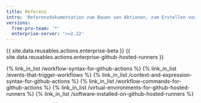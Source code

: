 ```yaml
---
title: Referenz
intro: 'Referenzdokumentation zum Bauen von Aktionen, zum Erstellen von Workflows und zu anderen Tools sowie weitere Informationen zu {{ site.data.variables.product.prodname_actions }}.'
versions:
  free-pro-team: '*'
  enterprise-server: '>=2.22'
---
```


{{ site.data.reusables.actions.enterprise-beta }}
{{ site.data.reusables.actions.enterprise-github-hosted-runners }}

{% link_in_list /workflow-syntax-for-github-actions %}
{% link_in_list /events-that-trigger-workflows %}
{% link_in_list /context-and-expression-syntax-for-github-actions %}
{% link_in_list /workflow-commands-for-github-actions %}
{% link_in_list /virtual-environments-for-github-hosted-runners %}
{% link_in_list /software-installed-on-github-hosted-runners %}
